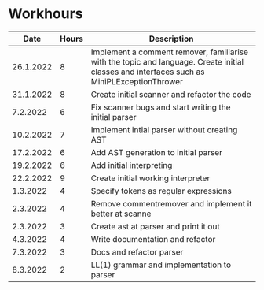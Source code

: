 # Workhours

| Date          | Hours         | Description |
| ------------- | ------------- |   ----------------|
| 26.1.2022     | 8             | Implement a comment remover, familiarise with the topic and language. Create initial classes and interfaces such as MiniPLExceptionThrower |
| 31.1.2022     | 8             | Create initial scanner and refactor the code |
| 7.2.2022     | 6              | Fix scanner bugs and start writing the initial parser |
| 10.2.2022 | 7 | Implement intial parser without creating AST |
| 17.2.2022 | 6 | Add AST generation to initial parser |
| 19.2.2022 | 6 | Add initial interpreting |
| 22.2.2022 | 9 | Create initial working interpreter |
| 1.3.2022  | 4 | Specify tokens as regular expressions |
| 2.3.2022  | 4 | Remove commentremover and implement it better at scanne |
| 2.3.2022  | 3 | Create ast at parser and print it out |
| 4.3.2022  | 4 | Write documentation and refactor |
| 7.3.2022  | 3 | Docs and refactor parser |
| 8.3.2022  | 2 | LL(1) grammar and implementation to parser |

